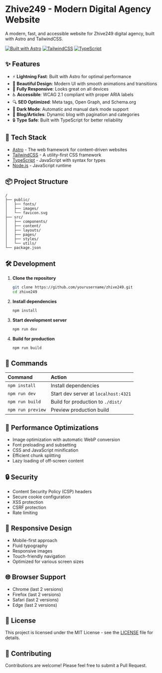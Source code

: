 # Zhive249 - Modern Digital Agency Website

A modern, fast, and accessible website for Zhive249 digital agency, built with Astro and TailwindCSS.

[![Built with Astro](https://astro.badgen.net/badge/built%20with/Astro/purple)](https://astro.build)
[![TailwindCSS](https://img.shields.io/badge/Tailwind%20CSS-06B6D4.svg?style=flat&logo=Tailwind-CSS&logoColor=white)](https://tailwindcss.com)
[![TypeScript](https://img.shields.io/badge/TypeScript-3178C6.svg?style=flat&logo=TypeScript&logoColor=white)](https://www.typescriptlang.org)

## ✨ Features

- ⚡️ **Lightning Fast**: Built with Astro for optimal performance
- 🎨 **Beautiful Design**: Modern UI with smooth animations and transitions
- 📱 **Fully Responsive**: Looks great on all devices
- ♿️ **Accessible**: WCAG 2.1 compliant with proper ARIA labels
- 🔍 **SEO Optimized**: Meta tags, Open Graph, and Schema.org
- 🌙 **Dark Mode**: Automatic and manual dark mode support
- 📝 **Blog/Articles**: Dynamic blog with pagination and categories
- 🔒 **Type Safe**: Built with TypeScript for better reliability

## 🚀 Tech Stack

- [Astro](https://astro.build) - The web framework for content-driven websites
- [TailwindCSS](https://tailwindcss.com) - A utility-first CSS framework
- [TypeScript](https://www.typescriptlang.org) - JavaScript with syntax for types
- [Node.js](https://nodejs.org) - JavaScript runtime

## 📦 Project Structure

```
/
├── public/
│   ├── fonts/
│   ├── images/
│   └── favicon.svg
├── src/
│   ├── components/
│   ├── content/
│   ├── layouts/
│   ├── pages/
│   ├── styles/
│   └── utils/
└── package.json
```

## 🛠️ Development

1. **Clone the repository**
   ```bash
   git clone https://github.com/yourusername/zhive249.git
   cd zhive249
   ```

2. **Install dependencies**
   ```bash
   npm install
   ```

3. **Start development server**
   ```bash
   npm run dev
   ```

4. **Build for production**
   ```bash
   npm run build
   ```

## 📝 Commands

| Command           | Action                                       |
|:-----------------|:---------------------------------------------|
| `npm install`     | Install dependencies                         |
| `npm run dev`     | Start dev server at `localhost:4321`         |
| `npm run build`   | Build for production to `./dist/`           |
| `npm run preview` | Preview production build                     |

## 🎯 Performance Optimizations

- Image optimization with automatic WebP conversion
- Font preloading and subsetting
- CSS and JavaScript minification
- Efficient chunk splitting
- Lazy loading of off-screen content

## 🔒 Security

- Content Security Policy (CSP) headers
- Secure cookie configuration
- XSS protection
- CSRF protection
- Rate limiting

## 📱 Responsive Design

- Mobile-first approach
- Fluid typography
- Responsive images
- Touch-friendly navigation
- Optimized for various screen sizes

## 🌐 Browser Support

- Chrome (last 2 versions)
- Firefox (last 2 versions)
- Safari (last 2 versions)
- Edge (last 2 versions)

## 📄 License

This project is licensed under the MIT License - see the [LICENSE](LICENSE) file for details.

## 🤝 Contributing

Contributions are welcome! Please feel free to submit a Pull Request.
